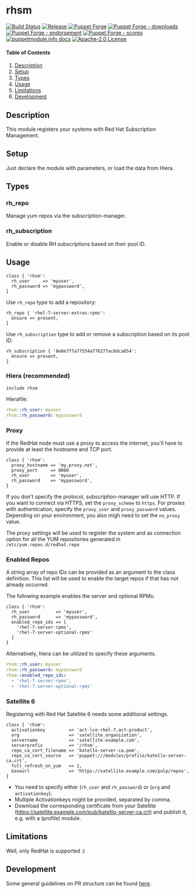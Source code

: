 # rhsm

[![Build Status](https://github.com/voxpupuli/puppet-rhsm/workflows/CI/badge.svg)](https://github.com/voxpupuli/puppet-rhsm/actions?query=workflow%3ACI)
[![Release](https://github.com/voxpupuli/puppet-rhsm/actions/workflows/release.yml/badge.svg)](https://github.com/voxpupuli/puppet-rhsm/actions/workflows/release.yml)
[![Puppet Forge](https://img.shields.io/puppetforge/v/puppet/rhsm.svg)](https://forge.puppetlabs.com/puppet/rhsm)
[![Puppet Forge - downloads](https://img.shields.io/puppetforge/dt/puppet/rhsm.svg)](https://forge.puppetlabs.com/puppet/rhsm)
[![Puppet Forge - endorsement](https://img.shields.io/puppetforge/e/puppet/rhsm.svg)](https://forge.puppetlabs.com/puppet/rhsm)
[![Puppet Forge - scores](https://img.shields.io/puppetforge/f/puppet/rhsm.svg)](https://forge.puppetlabs.com/puppet/rhsm)
[![puppetmodule.info docs](http://www.puppetmodule.info/images/badge.png)](http://www.puppetmodule.info/m/puppet-rhsm)
[![Apache-2.0 License](https://img.shields.io/github/license/voxpupuli/puppet-rhsm.svg)](LICENSE)

#### Table of Contents

1. [Description](#description)
2. [Setup](#setup)
3. [Types](#types)
4. [Usage](#usage)
5. [Limitations](#limitations)
6. [Development](#development)

## Description

This module registers your systems with Red Hat Subscription Management.

## Setup

Just declare the module with parameters, or load the data from Hiera.

## Types

### rh\_repo

Manage yum repos via the subscription-manager.


### rh\_subscription

Enable or disable RH subscriptions based on their pool ID.

## Usage

```puppet
class { 'rhsm':
  rh_user     => 'myuser',
  rh_password => 'mypassword',
}
```

Use `rh_repo` type to add a repository:

```puppet
rh_repo { 'rhel-7-server-extras-rpms':
  ensure => present,
}
```

Use `rh_subscription` type to add or remove a subscription based on its pool ID:

```puppet
rh_subscription { '8e8e7f7a77554a776277ac6dca654':
  ensure => present,
}
```

### Hiera (recommended)

```puppet
include rhsm
```
  Hierafile:

```yaml
rhsm::rh_user: myuser
rhsm::rh_password: mypassword
```

### Proxy
If the RedHat node must use a proxy to access the internet, you'll have to provide at least the hostname and TCP port.

```puppet
class { 'rhsm':
  proxy_hostname => 'my.proxy.net',
  proxy_port     => 8080
  rh_user        => 'myuser',
  rh_password    => 'mypassword',
}
```
If you don't specify the protocol, subscription-manager will use HTTP. If you want to connect via HTTPS, set the `proxy_scheme` to `https`. For proxies with authentication, specify the `proxy_user` and `proxy_password` values.
Depending on your environment, you also migh need to set the `no_proxy` value.

The proxy settings will be used to register the system and as connection option for all the YUM repositories generated in `/etc/yum.repos.d/redhat.repo`

### Enabled Repos

A string array of repo IDs can be provided as an argument to the class definition. This list will be used to enable the target repos if that has not already occurred.

The following example enables the server and optional RPMs:

```puppet
class { 'rhsm':
  rh_user          => 'myuser',
  rh_password      => 'mypassword',
  enabled_repo_ids => [
    'rhel-7-server-rpms',
    'rhel-7-server-optional-rpms'
  ]
}
```

Alternatively, hiera can be utilized to specify these arguments.

```yaml
rhsm::rh_user: myuser
rhsm::rh_password: mypassword
rhsm::enabled_repo_ids:
  - 'rhel-7-server-rpms',
  - 'rhel-7-server-optional-rpms'
```

### Satellite 6
Registering with Red Hat Satellite 6 needs some additional settings.

```puppet
class { 'rhsm':
  activationkey         => 'act-lce-rhel-7,act-product',
  org                   => 'satellite_organization',
  servername            => 'satellite.example.com',
  serverprefix          => '/rhsm',
  repo_ca_cert_filename => 'katello-server-ca.pem',
  repo_ca_cert_source   => 'puppet:///modules/profile/katello-server-ca.crt',
  full_refresh_on_yum   => 1,
  baseurl               => 'https://satellite.example.com/pulp/repos',
}
```

* You need to specify either (`rh_user` and `rh_password`) or (`org` and `activationkey`).
* Multiple Activationkeys might be provided, separated by comma.
* Download the corresponding certificate from your Satellite (<https://satellite.example.com/pub/katelllo-server-ca.crt>) and publish it, e.g. with a (profile) module.

## Limitations

Well, only RedHat is supported :)

## Development

Some general guidelines on PR structure can be found [here](https://voxpupuli.org/docs/#reviewing-a-module-pr).
